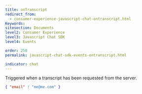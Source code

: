 ```yaml
---
title: onTranscript
redirect_from:
  - consumer-experience-javascript-chat-ontranscript.html
Keywords:
sitesection: Documents
level2: Consumer Experience
level3: Javascript Chat SDK
level4: Events

order: 250
permalink: javascript-chat-sdk-events-ontranscript.html

indicator: chat
---
```


Triggered when a transcript has been requested from the server.

```json 
{ "email" : "me@me.com" }
```
